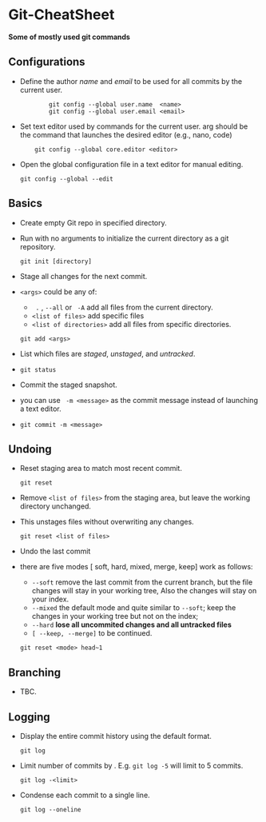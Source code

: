 # Git-CheatSheet

**Some of mostly used git commands**   

## Configurations

- Define the author *name* and *email* to be used for all commits by the current user.

	```
	        git config --global user.name  <name>
	        git config --global user.email <email>
	```

- Set text editor used by commands for the current user. arg should be the command that launches the desired editor (e.g., nano, code)

	```
	    git config --global core.editor <editor>
	```

- Open the global configuration file in a text editor for manual editing.

	```
	git config --global --edit
	```

## Basics

- Create empty Git repo in specified directory.
-  Run with no arguments to initialize the current directory as a git repository.
	```
	git init [directory]
	```
- Stage all changes  for the next commit.
- ```<args>``` could be any of:
	- ``` .``` , ```--all```   or ``` -A``` add all files from the current directory.
	- ```<list of files>``` add specific files
	- ```<list of directories>``` add all files from specific directories.
	
	
	```
	git add <args>
	```
	
- List which files are *staged*, *unstaged*, and *untracked*.
- 
	```
	git status
	```
	
- Commit the staged snapshot.
- you can use ``` -m <message>``` as the commit message instead of launching a text editor.
- 
	```
	git commit -m <message>
	```
	
	
## Undoing
- Reset staging area to match most recent commit.

	```
	git reset
	```
	
- Remove ```<list of files>``` from the staging area, but leave the working directory unchanged. 
- This unstages files without overwriting any changes.

	```
	git reset <list of files>
	```
	
- Undo the last commit
- there are five modes [ soft, hard, mixed, merge, keep] work as follows:
	- ```--soft``` remove the last commit from the current branch, but the file changes will stay in your working tree, Also the changes will stay on your index.
	- ```--mixed``` the default mode and quite similar to ```--soft```; keep the changes in your working tree but not on the index;
	- ```--hard``` **lose all uncommited changes and all untracked files**
	- ```[ --keep, --merge]``` to be continued.

	``` 
	git reset <mode> head~1
	```
	
## Branching
- TBC.

## Logging
- Display the entire commit history using the default format.

	```
	git log
	```
	
- Limit number of commits by . E.g. ```git log -5``` will limit to 5 commits.

	```
	git log -<limit>
	```
	
- Condense each commit to a single line.
	
	```
	git log --oneline
	```
	
